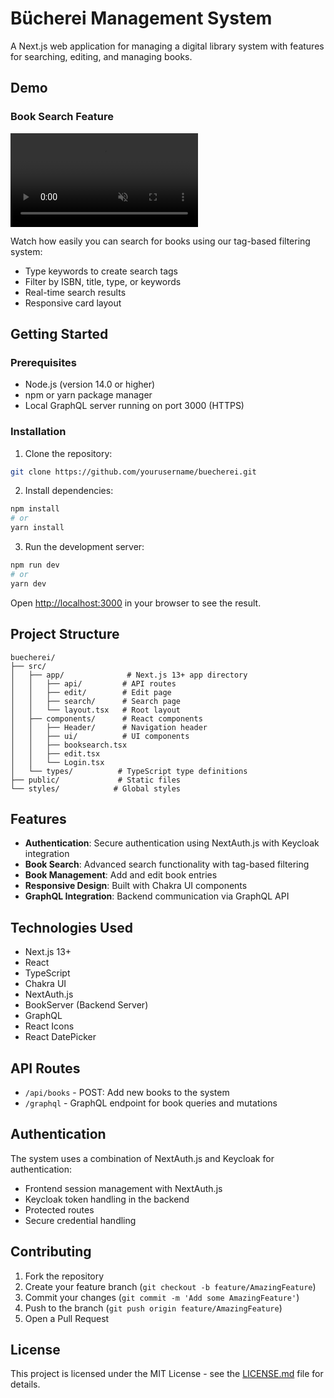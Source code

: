 # Bücherei Management System

A Next.js web application for managing a digital library system with features for searching, editing, and managing books.

## Demo

### Book Search Feature
<video autoplay loop muted playsinline>
  <source src="./public/suche.mp4" type="video/mp4">
</video>

Watch how easily you can search for books using our tag-based filtering system:
- Type keywords to create search tags
- Filter by ISBN, title, type, or keywords
- Real-time search results
- Responsive card layout

## Getting Started

### Prerequisites

- Node.js (version 14.0 or higher)
- npm or yarn package manager
- Local GraphQL server running on port 3000 (HTTPS)

### Installation

1. Clone the repository:
```bash
git clone https://github.com/yourusername/buecherei.git
```

2. Install dependencies:
```bash
npm install
# or
yarn install
```

3. Run the development server:
```bash
npm run dev
# or
yarn dev
```

Open [http://localhost:3000](http://localhost:3000) in your browser to see the result.

## Project Structure

```
buecherei/
├── src/
│   ├── app/              # Next.js 13+ app directory
│   │   ├── api/         # API routes
│   │   ├── edit/        # Edit page
│   │   ├── search/      # Search page
│   │   └── layout.tsx   # Root layout
│   ├── components/      # React components
│   │   ├── Header/      # Navigation header
│   │   ├── ui/          # UI components
│   │   ├── booksearch.tsx
│   │   ├── edit.tsx
│   │   └── Login.tsx
│   └── types/          # TypeScript type definitions
├── public/             # Static files
└── styles/            # Global styles
```

## Features

- **Authentication**: Secure authentication using NextAuth.js with Keycloak integration
- **Book Search**: Advanced search functionality with tag-based filtering
- **Book Management**: Add and edit book entries
- **Responsive Design**: Built with Chakra UI components
- **GraphQL Integration**: Backend communication via GraphQL API

## Technologies Used

- Next.js 13+
- React
- TypeScript
- Chakra UI
- NextAuth.js
- BookServer (Backend Server)
- GraphQL
- React Icons
- React DatePicker

## API Routes

- `/api/books` - POST: Add new books to the system
- `/graphql` - GraphQL endpoint for book queries and mutations

## Authentication

The system uses a combination of NextAuth.js and Keycloak for authentication:
- Frontend session management with NextAuth.js
- Keycloak token handling in the backend
- Protected routes
- Secure credential handling

## Contributing

1. Fork the repository
2. Create your feature branch (`git checkout -b feature/AmazingFeature`)
3. Commit your changes (`git commit -m 'Add some AmazingFeature'`)
4. Push to the branch (`git push origin feature/AmazingFeature`)
5. Open a Pull Request

## License

This project is licensed under the MIT License - see the [LICENSE.md](LICENSE.md) file for details.
